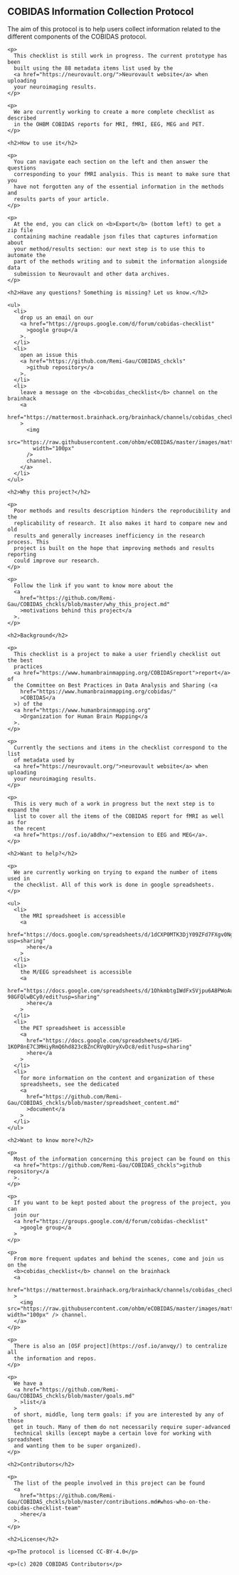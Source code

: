 <section>
  <div class="container-fluid">
    <h1>COBIDAS Information Collection Protocol</h1>
    <p>
      The aim of this protocol is to help users collect information related to
      the different components of the COBIDAS protocol.
    </p>

    <p>
      This checklist is still work in progress. The current prototype has been
      built using the 88 metadata items list used by the
      <a href="https://neurovault.org/">Neurovault website</a> when uploading
      your neuroimaging results.
    </p>

    <p>
      We are currently working to create a more complete checklist as described
      in the OHBM COBIDAS reports for MRI, fMRI, EEG, MEG and PET.
    </p>

    <h2>How to use it</h2>

    <p>
      You can navigate each section on the left and then answer the questions
      corresponding to your fMRI analysis. This is meant to make sure that you
      have not forgotten any of the essential information in the methods and
      results parts of your article.
    </p>

    <p>
      At the end, you can click on <b>Export</b> (bottom left) to get a zip file
      containing machine readable json files that captures information about
      your method/results section: our next step is to use this to automate the
      part of the methods writing and to submit the information alongside data
      submission to Neurovault and other data archives.
    </p>

    <h2>Have any questions? Something is missing? Let us know.</h2>

    <ul>
      <li>
        drop us an email on our
        <a href="https://groups.google.com/d/forum/cobidas-checklist"
          >google group</a
        >.
      </li>
      <li>
        open an issue this
        <a href="https://github.com/Remi-Gau/COBIDAS_chckls"
          >github repository</a
        >.
      </li>
      <li>
        leave a message on the <b>cobidas_checklist</b> channel on the brainhack
        <a
          href="https://mattermost.brainhack.org/brainhack/channels/cobidas_checklist"
        >
          <img
            src="https://raw.githubusercontent.com/ohbm/eCOBIDAS/master/images/mattermost.png"
            width="100px"
          />
          channel.
        </a>
      </li>
    </ul>

    <h2>Why this project?</h2>

    <p>
      Poor methods and results description hinders the reproducibility and the
      replicability of research. It also makes it hard to compare new and old
      results and generally increases inefficiency in the research process. This
      project is built on the hope that improving methods and results reporting
      could improve our research.
    </p>

    <p>
      Follow the link if you want to know more about the
      <a
        href="https://github.com/Remi-Gau/COBIDAS_chckls/blob/master/why_this_project.md"
        >motivations behind this project</a
      >.
    </p>

    <h2>Background</h2>

    <p>
      This checklist is a project to make a user friendly checklist out the best
      practices
      <a href="https://www.humanbrainmapping.org/COBIDASreport">report</a> of
      the Committee on Best Practices in Data Analysis and Sharing (<a
        href="https://www.humanbrainmapping.org/cobidas/"
        >COBIDAS</a
      >) of the
      <a href="https://www.humanbrainmapping.org"
        >Organization for Human Brain Mapping</a
      >.
    </p>

    <p>
      Currently the sections and items in the checklist correspond to the list
      of metadata used by
      <a href="https://neurovault.org/">neurovault website</a> when uploading
      your neuroimaging results.
    </p>

    <p>
      This is very much of a work in progress but the next step is to expand the
      list to cover all the items of the COBIDAS report for fMRI as well as for
      the recent
      <a href="https://osf.io/a8dhx/">extension to EEG and MEG</a>.
    </p>

    <h2>Want to help?</h2>

    <p>
      We are currently working on trying to expand the number of items used in
      the checklist. All of this work is done in google spreadsheets.
    </p>

    <ul>
      <li>
        the MRI spreadsheet is accessible
        <a
          href="https://docs.google.com/spreadsheets/d/1dCXP0MTK3DjY09ZFd7FXgv0Ngx16_YJwVBiXOeQbTho/edit?usp=sharing"
          >here</a
        >
      </li>
      <li>
        the M/EEG spreadsheet is accessible
        <a
          href="https://docs.google.com/spreadsheets/d/1OhkmbtgIWdFxSVjpu6A8PWoAuqev0jY-98GFQlwBCy0/edit?usp=sharing"
          >here</a
        >
      </li>
      <li>
        the PET spreadsheet is accessible
        <a
          href="https://docs.google.com/spreadsheets/d/1HS-1KOP8nE7C3MHiyRmQ6hd823cBZnCRVq0UryXvDc8/edit?usp=sharing"
          >here</a
        >
      </li>
      <li>
        for more information on the content and organization of these
        spreadsheets, see the dedicated
        <a
          href="https://github.com/Remi-Gau/COBIDAS_chckls/blob/master/spreadsheet_content.md"
          >document</a
        >
      </li>
    </ul>

    <h2>Want to know more?</h2>

    <p>
      Most of the information concerning this project can be found on this
      <a href="https://github.com/Remi-Gau/COBIDAS_chckls">github repository</a
      >.
    </p>

    <p>
      If you want to be kept posted about the progress of the project, you can
      join our
      <a href="https://groups.google.com/d/forum/cobidas-checklist"
        >google group</a
      >
    </p>

    <p>
      From more frequent updates and behind the scenes, come and join us on the
      <b>cobidas_checklist</b> channel on the brainhack
      <a
        href="https://mattermost.brainhack.org/brainhack/channels/cobidas_checklist"
      >
        <img src="https://raw.githubusercontent.com/ohbm/eCOBIDAS/master/images/mattermost.png" width="100px" /> channel.
      </a>
    </p>

    <p>
      There is also an [OSF project](https://osf.io/anvqy/) to centralize all
      the information and repos.
    </p>

    <p>
      We have a
      <a href="https://github.com/Remi-Gau/COBIDAS_chckls/blob/master/goals.md"
        >list</a
      >
      of short, middle, long term goals: if you are interested by any of those
      get in touch. Many of them do not necessarily require super-advanced
      technical skills (except maybe a certain love for working with spreadsheet
      and wanting them to be super organized).
    </p>

    <h2>Contributors</h2>

    <p>
      The list of the people involved in this project can be found
      <a
        href="https://github.com/Remi-Gau/COBIDAS_chckls/blob/master/contributions.md#whos-who-on-the-cobidas-checklist-team"
        >here</a
      >.
    </p>

    <h2>License</h2>

    <p>The protocol is licensed CC-BY-4.0</p>

    <p>(c) 2020 COBIDAS Contributors</p>
  </div>
</section>
